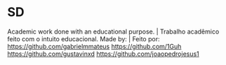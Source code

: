 # SD
Academic work done with an educational purpose. | Trabalho acadêmico feito com o intuito educacional.
Made by: | Feito por:
https://github.com/gabrielmmateus
https://github.com/1Guh
https://github.com/gustavinxd
https://github.com/joaopedrojesus1
